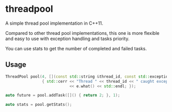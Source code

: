 # threadpool

A simple thread pool implementation in C++11.

Compared to other thread pool implementations, this one is more flexible and easy to use with exception handling and tasks priority.

You can use stats to get the number of completed and failed tasks.

## Usage
```cpp
ThreadPool pool(4, [](const std::string &thread_id, const std::exception &e)
                { std::cerr << "Thread " << thread_id << " caught exception: "
                            << e.what() << std::endl; });

auto future = pool.addTask([]() { return 2; }, 1);

auto stats = pool.getStats();
```